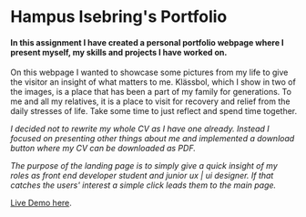 # Hampus Isebring's Portfolio

#### In this assignment I have created a personal portfolio webpage where I present myself, my skills and projects I have worked on.

On this webpage I wanted to showcase some pictures from my life to give the visitor an insight of what matters to me. Klässbol, which I show in two of the images, is a place that has been a part of my family for generations. To me and all my relatives, it is a place to visit for recovery and relief from the daily stresses of life. Take some time to just reflect and spend time together.

_I decided not to rewrite my whole CV as I have one already. Instead I focused on presenting other things about me and implemented a download button where my CV can be downloaded as PDF._

_The purpose of the landing page is to simply give a quick insight of my roles as front end developer student and junior ux | ui designer. If that catches the users' interest a simple click leads them to the main page._

[Live Demo here](https://isebring.github.io//Hampus-Isebring-Portfolio/).
